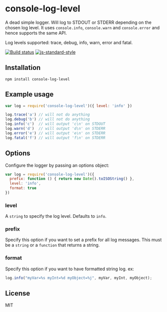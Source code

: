 # console-log-level

A dead simple logger. Will log to STDOUT or STDERR depending on the
chosen log level. It uses `console.info`, `console.warn` and
`console.error` and hence supports the same API.

Log levels supported: trace, debug, info, warn, error and fatal.

[![Build status](https://travis-ci.org/watson/console-log-level.svg?branch=master)](https://travis-ci.org/watson/console-log-level)
[![js-standard-style](https://img.shields.io/badge/code%20style-standard-brightgreen.svg?style=flat)](https://github.com/feross/standard)

## Installation

```
npm install console-log-level
```

## Example usage

```js
var log = require('console-log-level')({ level: 'info' })

log.trace('a') // will not do anything
log.debug('b') // will not do anything
log.info('c')  // will output 'c\n' on STDOUT
log.warn('d')  // will output 'd\n' on STDERR
log.error('e') // will output 'e\n' on STDERR
log.fatal('f') // will output 'f\n' on STDERR
```

## Options

Configure the logger by passing an options object:

```js
var log = require('console-log-level')({
  prefix: function () { return new Date().toISOString() },
  level: 'info',
  format: true
})
```

### level

A `string` to specify the log level. Defaults to `info`.

### prefix

Specify this option if you want to set a prefix for all log messages.
This must be a `string` or a `function` that returns a string.

### format

Specify this option if you want to have formatted string log.
ex:
```javascript
log.info("myVar=%s myInt=%d myObject=%j", myVar, myInt, myObject);
```

## License

MIT
